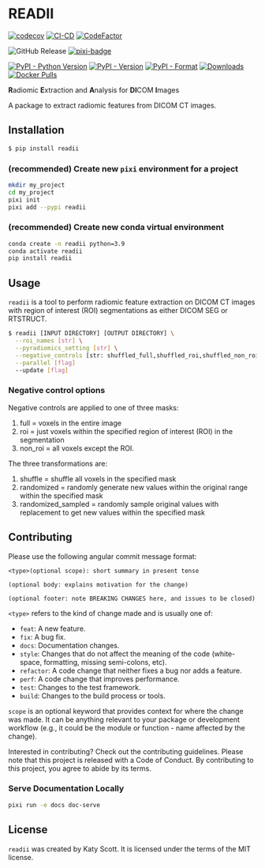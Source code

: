 # READII
<!--intro-start-->
[![codecov](https://codecov.io/gh/bhklab/readii/graph/badge.svg?token=obsN5dhXPx)](https://codecov.io/gh/bhklab/readii)
[![CI-CD](https://github.com/bhklab/readii/actions/workflows/ci-cd.yml/badge.svg)](https://github.com/bhklab/readii/actions/workflows/ci-cd.yml)
[![CodeFactor](https://www.codefactor.io/repository/github/bhklab/readii/badge)](https://www.codefactor.io/repository/github/bhklab/readii)

![GitHub Release](https://img.shields.io/github/v/release/bhklab/readii)
[![pixi-badge](https://img.shields.io/endpoint?url=https://raw.githubusercontent.com/prefix-dev/pixi/main/assets/badge/v0.json&style=flat-square)](https://github.com/prefix-dev/pixi)

[![PyPI - Python Version](https://img.shields.io/pypi/pyversions/readii)](https://pypi.org/project/readii/)
[![PyPI - Version](https://img.shields.io/pypi/v/readii)](https://pypi.org/project/readii/)
[![PyPI - Format](https://img.shields.io/pypi/format/readii)](https://pypi.org/project/readii/)
[![Downloads](https://static.pepy.tech/badge/readii)](https://pepy.tech/project/readii)
[![Docker Pulls](https://img.shields.io/docker/pulls/bhklab/readii)](https://hub.docker.com/r/bhklab/readii)

**R**adiomic **E**xtraction and **A**nalysis for **DI**COM **I**mages

A package to extract radiomic features from DICOM CT images.

## Installation

```bash
$ pip install readii
```

### (recommended) Create new `pixi` environment for a project

```bash
mkdir my_project
cd my_project
pixi init
pixi add --pypi readii
```

### (recommended) Create new conda virtual environment

```bash
conda create -n readii python=3.9
conda activate readii
pip install readii
```

## Usage

`readii` is a tool to perform radiomic feature extraction on DICOM CT images with region of interest (ROI) segmentations as either DICOM SEG or RTSTRUCT.

```bash
$ readii [INPUT DIRECTORY] [OUTPUT DIRECTORY] \
  --roi_names [str] \
  --pyradiomics_setting [str] \
  --negative_controls [str: shuffled_full,shuffled_roi,shuffled_non_roi,randomized_full,randomized_roi,randomized_non_roi,randomized_sampled_full,randomized_sampled_roi, randomized_sampled_non_roi] \
  --parallel [flag]
  --update [flag]
```

### Negative control options

Negative controls are applied to one of three masks:

1. full = voxels in the entire image
2. roi = just voxels within the specified region of interest (ROI) in the segmentation
3. non_roi = all voxels except the ROI.

The three transformations are:

1. shuffle = shuffle all voxels in the specified mask
2. randomized = randomly generate new values within the original range within the specified mask
3. randomized_sampled = randomly sample original values with replacement to get new values within the specified mask

## Contributing

Please use the following angular commit message format:

```text
<type>(optional scope): short summary in present tense

(optional body: explains motivation for the change)

(optional footer: note BREAKING CHANGES here, and issues to be closed)

```

`<type>` refers to the kind of change made and is usually one of:

- `feat`: A new feature.
- `fix`: A bug fix.
- `docs`: Documentation changes.
- `style`: Changes that do not affect the meaning of the code (white-space, formatting, missing semi-colons, etc).
- `refactor`: A code change that neither fixes a bug nor adds a feature.
- `perf`: A code change that improves performance.
- `test`: Changes to the test framework.
- `build`: Changes to the build process or tools.

`scope` is an optional keyword that provides context for where the change was made. It can be anything relevant to your package or development workflow (e.g., it could be the module or function - name affected by the change).

Interested in contributing? Check out the contributing guidelines. Please note that this project is released with a Code of Conduct. By contributing to this project, you agree to abide by its terms.

### Serve Documentation Locally

```bash
pixi run -e docs doc-serve
```

## License

`readii` was created by Katy Scott. It is licensed under the terms of the MIT license.

<!--intro-end-->